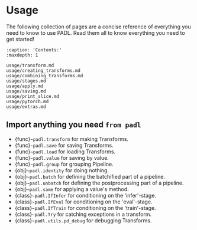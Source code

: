 # Usage

The following collection of pages are a concise reference of everything you need to know to use PADL.
Read them all to know everything you need to get started!


```{toctree}
:caption: 'Contents:'
:maxdepth: 1

usage/transform.md
usage/creating_transforms.md
usage/combining_transforms.md
usage/stages.md
usage/apply.md
usage/saving.md
usage/print_slice.md
usage/pytorch.md
usage/extras.md
```


## Import anything you need `from padl`

- {func}`~padl.transform` for making Transforms.
- {func}`~padl.save` for saving Transforms.
- {func}`~padl.load` for loading Transforms.
- {func}`~padl.value` for saving by value.
- {func}`~padl.group` for grouping Pipeline.
- {obj}`~padl.identity` for doing nothing.
- {obj}`~padl.batch` for defining the batchified part of a pipeline.
- {obj}`~padl.unbatch` for defining the postprocessing part of a pipeline.
- {obj}`~padl.same` for applying a value's method.
- {class}`~padl.IfInfer` for conditioning on the 'infer'-stage.
- {class}`~padl.IfEval` for conditioning on the 'eval'-stage.
- {class}`~padl.IfTrain` for conditioning on the 'train'-stage.
- {class}`~padl.Try` for catching exceptions in a transform.
- {class}`~padl.utils.pd_debug` for debugging Transforms.
